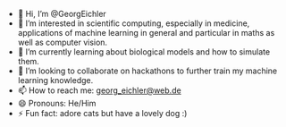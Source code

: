 - 👋 Hi, I’m @GeorgEichler
- 👀 I’m interested in scientific computing, especially in medicine, applications of machine learning in general and particular in maths as well as computer vision.
- 🌱 I’m currently learning about biological models and how to simulate them.
- 💞️ I’m looking to collaborate on hackathons to further train my machine learning knowledge.
- 📫 How to reach me: georg_eichler@web.de
- 😄 Pronouns: He/Him
- ⚡ Fun fact: adore cats but have a lovely dog :)

<!---
GeorgEichler/GeorgEichler is a ✨ special ✨ repository because its `README.md` (this file) appears on your GitHub profile.
You can click the Preview link to take a look at your changes.
--->
